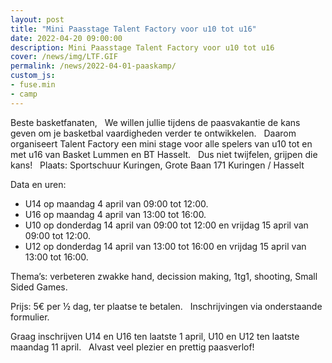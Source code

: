 ```yaml
---
layout: post
title: "Mini Paasstage Talent Factory voor u10 tot u16"
date: 2022-04-20 09:00:00
description: Mini Paasstage Talent Factory voor u10 tot u16
cover: /news/img/LTF.GIF
permalink: /news/2022-04-01-paaskamp/
custom_js:
- fuse.min
- camp
---
```


Beste basketfanaten,
 
We willen jullie tijdens de paasvakantie de kans geven om je basketbal vaardigheden verder te ontwikkelen.
 
Daarom organiseert Talent Factory een mini stage voor alle spelers van u10 tot en met u16 van Basket Lummen en BT Hasselt.
 
Dus niet twijfelen, grijpen die kans!
 
Plaats: Sportschuur Kuringen, Grote Baan 171 Kuringen / Hasselt

Data en uren:

- U14 op maandag 4 april van 09:00 tot 12:00.
- U16 op maandag 4 april van 13:00 tot 16:00.
- U10 op donderdag 14 april van 09:00 tot 12:00 en vrijdag 15 april van 09:00 tot 12:00.
- U12 op donderdag 14 april van 13:00 tot 16:00 en vrijdag 15 april van 13:00 tot 16:00.


Thema’s: verbeteren zwakke hand, decission making, 1tg1, shooting, Small Sided Games.

Prijs: 5€ per ½ dag, ter plaatse te betalen.
 
Inschrijvingen via onderstaande formulier.

Graag inschrijven U14 en U16 ten laatste 1 april, U10 en U12 ten laatste maandag 11 april.
 
Alvast veel plezier en prettig paasverlof!

<div data-campid="8fa992be-2e11-4256-ac4a-3f07761d69b4" data-title="Schrijf je in" data-buttontext="Inschrijven" data-nexttext="Nog een speler inschrijven" data-required="email" data-optional="telephone"></div>

